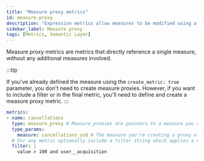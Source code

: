 ```yaml
---
title: "Measure proxy metrics"
id: measure-proxy
description: "Expression metrics allow measures to be modified using a SQL expression. "
sidebar_label: Measure proxy
tags: [Metrics, Semantic Layer]
---
```


Measure proxy metrics are metrics that directly reference a single measure, without any additional measures involved.

:::tip

If you've already defined the measure using the `create_metric: true` parameter, you don't need to create measure proxies. However, if you want to include a filter or in the final metric, you'll need to define and create a measure proxy metric.
:::

``` yaml
metrics: 
- name: cancellations
  type: measure_proxy # Measure_proxies are pointers to a measure you created in a data source
  type_params:
    measure: cancellations_usd # The measure you're creating a proxy of.
  # For any metric optionally include a filter string which applies a dimensional filter when computing the metric
  filter: | 
    value > 100 and user__acquisition
```
